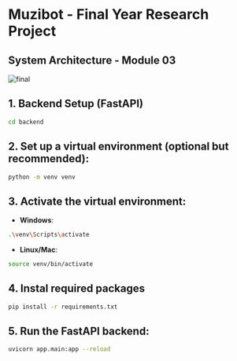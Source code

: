 # Muzibot - Final Year Research Project

## System Architecture - Module 03
![final](https://github.com/user-attachments/assets/d045898b-8e10-4681-9c05-1205a638fef3)

## 1. Backend Setup (FastAPI)
```bash
cd backend
```

## 2. Set up a virtual environment (optional but recommended):

```bash
python -m venv venv
```

## 3. Activate the virtual environment:

   - **Windows**:

   ```bash
   .\venv\Scripts\activate
   ```

   - **Linux/Mac**:

   ```bash
   source venv/bin/activate
   ```
## 4. Instal required packages
```bash
pip install -r requirements.txt
```

## 5. Run the FastAPI backend:

```bash
uvicorn app.main:app --reload
```
